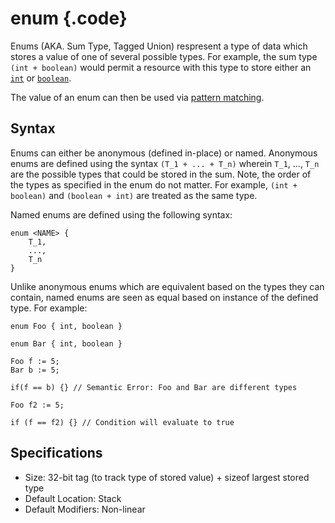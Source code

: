 # enum {.code}
Enums (AKA. Sum Type, Tagged Union) respresent a type of data which stores a value of one of several possible types. For example, the sum type `(int + boolean)` would permit a resource with this type to store either an [`int`](./int.md) or [`boolean`](./boolean.md). 

The value of an enum can then be used via [pattern matching](../flow/match.md). 


## Syntax 

Enums can either be anonymous (defined in-place) or named. Anonymous enums are defined using the syntax `(T_1 + ... + T_n)` wherein `T_1`, ..., `T_n` are the possible types that could be stored in the sum. Note, the order of the types as specified in the enum do not matter. For example, `(int + boolean)` and `(boolean + int)` are treated as the same type. 

Named enums are defined using the following syntax: 
```bismuth 
enum <NAME> {
    T_1, 
    ..., 
    T_n
}
```

Unlike anonymous enums which are equivalent based on the types they can contain, named enums are seen as equal based on instance of the defined type. For example: 

```bismuth
enum Foo { int, boolean }

enum Bar { int, boolean } 

Foo f := 5; 
Bar b := 5; 

if(f == b) {} // Semantic Error: Foo and Bar are different types

Foo f2 := 5; 

if (f == f2) {} // Condition will evaluate to true 
```


## Specifications 
* Size: 32-bit tag (to track type of stored value) + sizeof largest stored type
* Default Location: Stack 
* Default Modifiers: Non-linear 



